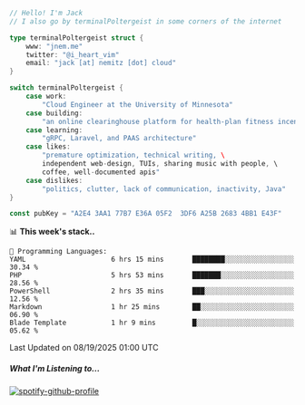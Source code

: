 ```go
// Hello! I'm Jack
// I also go by terminalPoltergeist in some corners of the internet

type terminalPoltergeist struct {
    www: "jnem.me"
    twitter: "@i_heart_vim"
    email: "jack [at] nemitz [dot] cloud"
}

switch terminalPoltergeist {
    case work:
        "Cloud Engineer at the University of Minnesota"
    case building:
        "an online clearinghouse platform for health-plan fitness incentive programs"
    case learning:
        "gRPC, Laravel, and PAAS architecture"
    case likes:
        "premature optimization, technical writing, \
        independent web-design, TUIs, sharing music with people, \
        coffee, well-documented apis"
    case dislikes:
        "politics, clutter, lack of communication, inactivity, Java"
}

const pubKey = "A2E4 3AA1 77B7 E36A 05F2  3DF6 A25B 2683 4BB1 E43F"
```

<!--START_SECTION:waka-->
📊 **This week's stack..** 

```text
💬 Programming Languages: 
YAML                     6 hrs 15 mins       ████████░░░░░░░░░░░░░░░░░   30.34 % 
PHP                      5 hrs 53 mins       ███████░░░░░░░░░░░░░░░░░░   28.56 % 
PowerShell               2 hrs 35 mins       ███░░░░░░░░░░░░░░░░░░░░░░   12.56 % 
Markdown                 1 hr 25 mins        ██░░░░░░░░░░░░░░░░░░░░░░░   06.90 % 
Blade Template           1 hr 9 mins         █░░░░░░░░░░░░░░░░░░░░░░░░   05.62 % 
```


 Last Updated on 08/19/2025 01:00 UTC
<!--END_SECTION:waka-->

##### What I'm Listening to...

[![spotify-github-profile](https://jnem.me/listening-item?maxAge=2592000)](https://jnem.me/listening)

